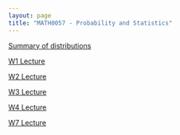 ```yaml
---
layout: page
title: "MATH0057 - Probability and Statistics"
---
```

<a href="/57/X">Summary of distributions</a>

<a href="/57/W1">W1 Lecture</a>

<a href="/57/W2">W2 Lecture</a>

<a href="/57/W3">W3 Lecture</a>

<a href="/57/W4">W4 Lecture</a>

<a href="/57/W7">W7 Lecture</a>
